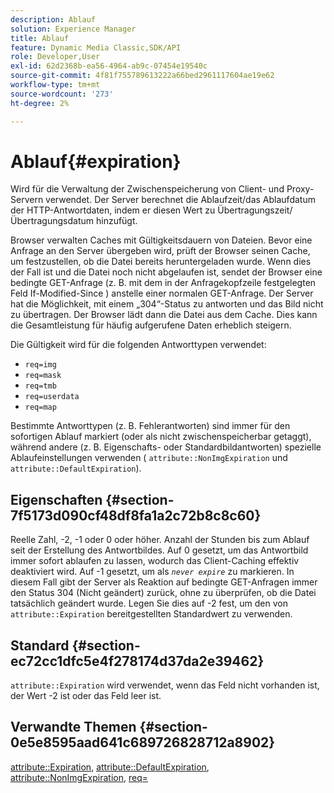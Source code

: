 ```yaml
---
description: Ablauf
solution: Experience Manager
title: Ablauf
feature: Dynamic Media Classic,SDK/API
role: Developer,User
exl-id: 62d2368b-ea56-4964-ab9c-07454e19540c
source-git-commit: 4f81f755789613222a66bed2961117604ae19e62
workflow-type: tm+mt
source-wordcount: '273'
ht-degree: 2%

---
```


# Ablauf{#expiration}

Wird für die Verwaltung der Zwischenspeicherung von Client- und Proxy-Servern verwendet. Der Server berechnet die Ablaufzeit/das Ablaufdatum der HTTP-Antwortdaten, indem er diesen Wert zu Übertragungszeit/Übertragungsdatum hinzufügt.

Browser verwalten Caches mit Gültigkeitsdauern von Dateien. Bevor eine Anfrage an den Server übergeben wird, prüft der Browser seinen Cache, um festzustellen, ob die Datei bereits heruntergeladen wurde. Wenn dies der Fall ist und die Datei noch nicht abgelaufen ist, sendet der Browser eine bedingte GET-Anfrage (z. B. mit dem in der Anfragekopfzeile festgelegten Feld If-Modified-Since ) anstelle einer normalen GET-Anfrage. Der Server hat die Möglichkeit, mit einem „304“-Status zu antworten und das Bild nicht zu übertragen. Der Browser lädt dann die Datei aus dem Cache. Dies kann die Gesamtleistung für häufig aufgerufene Daten erheblich steigern.

Die Gültigkeit wird für die folgenden Antworttypen verwendet:

* `req=img`
* `req=mask`
* `req=tmb`
* `req=userdata`
* `req=map`

Bestimmte Antworttypen (z. B. Fehlerantworten) sind immer für den sofortigen Ablauf markiert (oder als nicht zwischenspeicherbar getaggt), während andere (z. B. Eigenschafts- oder Standardbildantworten) spezielle Ablaufeinstellungen verwenden ( `attribute::NonImgExpiration` und `attribute::DefaultExpiration`).

## Eigenschaften {#section-7f5173d090cf48df8fa1a2c72b8c8c60}

Reelle Zahl, -2, -1 oder 0 oder höher. Anzahl der Stunden bis zum Ablauf seit der Erstellung des Antwortbildes. Auf 0 gesetzt, um das Antwortbild immer sofort ablaufen zu lassen, wodurch das Client-Caching effektiv deaktiviert wird. Auf -1 gesetzt, um als *`never expire`* zu markieren. In diesem Fall gibt der Server als Reaktion auf bedingte GET-Anfragen immer den Status 304 (Nicht geändert) zurück, ohne zu überprüfen, ob die Datei tatsächlich geändert wurde. Legen Sie dies auf -2 fest, um den von `attribute::Expiration` bereitgestellten Standardwert zu verwenden.

## Standard {#section-ec72cc1dfc5e4f278174d37da2e39462}

`attribute::Expiration` wird verwendet, wenn das Feld nicht vorhanden ist, der Wert -2 ist oder das Feld leer ist.

## Verwandte Themen {#section-0e5e8595aad641c689726828712a8902}

[attribute::Expiration](../../../../../../is-api/image-catalog/image-serving-api-ref/c-image-catalog-reference/c-attributes-reference/r-expiration.md#reference-a0bf4686425d4e00b8014c4950fb62b7), [attribute::DefaultExpiration](../../../../../../is-api/image-catalog/image-serving-api-ref/c-image-catalog-reference/c-attributes-reference/r-defaultexpiration.md#reference-0526166fab654fceb243b75d1ea4f0cf), [attribute::NonImgExpiration](../../../../../../is-api/image-catalog/image-serving-api-ref/c-image-catalog-reference/c-attributes-reference/r-nonimgexpiration.md#reference-a8066cd0d24b4ea98100ade4821f1f9d), [req=](../../../../../../is-api/http-ref/image-serving-api-ref/c-http-protocol-reference/c-command-reference/r-req/r-req.md#reference-907cdb4a97034db7ad94695f25552e76)

